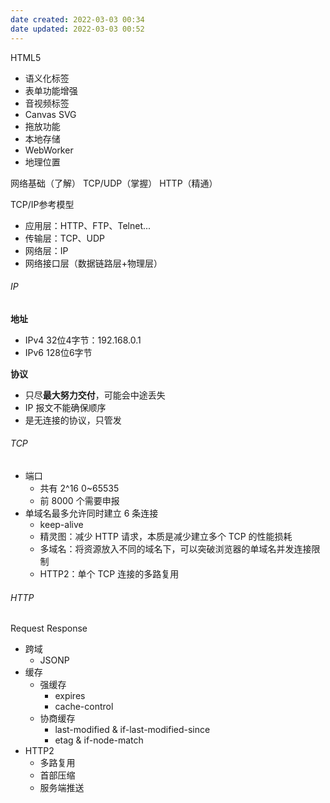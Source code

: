 ```yaml
---
date created: 2022-03-03 00:34
date updated: 2022-03-03 00:52
---
```


HTML5

- 语义化标签
- 表单功能增强
- 音视频标签
- Canvas SVG
- 拖放功能
- 本地存储
- WebWorker
- 地理位置

网络基础（了解）
TCP/UDP（掌握）
HTTP（精通）

TCP/IP参考模型

- 应用层：HTTP、FTP、Telnet...
- 传输层：TCP、UDP
- 网络层：IP
- 网络接口层（数据链路层+物理层）

###### IP

**地址**

- IPv4 32位4字节：192.168.0.1
- IPv6 128位6字节

**协议**

- 只尽**最大努力交付**，可能会中途丢失
- IP 报文不能确保顺序
- 是无连接的协议，只管发

###### TCP

- 端口
	- 共有 2^16 0~65535
	- 前 8000 个需要申报
- 单域名最多允许同时建立 6 条连接
	- keep-alive
	- 精灵图：减少 HTTP 请求，本质是减少建立多个 TCP 的性能损耗
	- 多域名：将资源放入不同的域名下，可以突破浏览器的单域名并发连接限制
	- HTTP2：单个 TCP 连接的多路复用

###### HTTP

Request
Response

- 跨域
	- JSONP
- 缓存
	- 强缓存
		- expires
		- cache-control
	- 协商缓存
		- last-modified & if-last-modified-since
		- etag & if-node-match
- HTTP2
	- 多路复用
	- 首部压缩
	- 服务端推送
